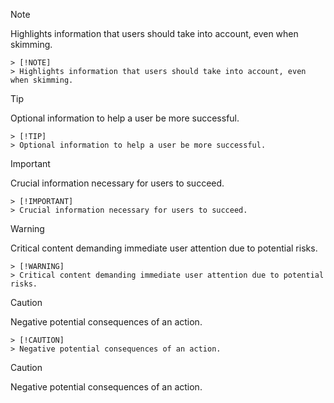 > [!NOTE]  
> Highlights information that users should take into account, even when skimming.
```
> [!NOTE]  
> Highlights information that users should take into account, even when skimming.
```
> [!TIP]
> Optional information to help a user be more successful.

```
> [!TIP]
> Optional information to help a user be more successful.
```
> [!IMPORTANT]  
> Crucial information necessary for users to succeed.

```
> [!IMPORTANT]  
> Crucial information necessary for users to succeed.
```
> [!WARNING]  
> Critical content demanding immediate user attention due to potential risks.

```
> [!WARNING]  
> Critical content demanding immediate user attention due to potential risks.
```
> [!CAUTION]
> Negative potential consequences of an action.

```
> [!CAUTION]
> Negative potential consequences of an action.
```


> [!CAUTION]
> Negative potential consequences of an action.
